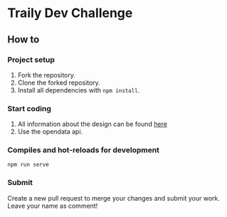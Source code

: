 # Traily Dev Challenge

## How to
### Project setup
1. Fork the repository.
2. Clone the forked repository.  
3. Install all dependencies with `npm install`.

### Start coding
1. All information about the design can be found [here](https://www.figma.com/file/gZKinnendF1Js5w0lAEFI6?node-id=1%3A2980&viewport=-1027%2C269%2C0.6635387539863586)
2. Use the opendata api.

### Compiles and hot-reloads for development
```
npm run serve
```

### Submit
Create a new pull request to merge your changes and submit your work. Leave your name as comment!
